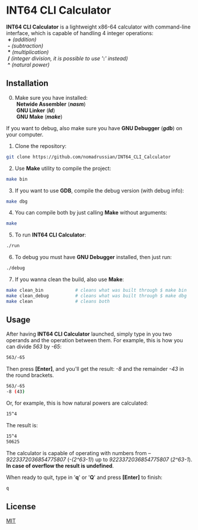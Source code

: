 # INT64 CLI Calculator

__INT64 CLI Calculator__ is a lightweight x86-64 calculator with command-line interface, which is capable of handling 4 integer operations:  
&nbsp;__+__ _(addition)_  
&nbsp;__-__ _(subtraction)_  
&nbsp;__*__ _(multiplication)_  
&nbsp;__/__ _(integer division, it is possible to use '___:___' instead)_  
&nbsp;__^__ _(natural power)_  

## Installation

0. Make sure you have installed:  
&nbsp;__Netwide Assembler__ (___nasm___)  
&nbsp;__GNU Linker__ (___ld___)  
&nbsp;__GNU Make__ (___make___)  

If you want to debug, also make sure you have __GNU Debugger__ (___gdb___) on your computer.

1. Clone the repository:  

```bash
git clone https://github.com/nomadrussian/INT64_CLI_Calculator
```

2. Use __Make__ utility to compile the project:

```bash
make bin
```

3. If you want to use __GDB__, compile the debug version (with debug info):

```bash
make dbg
```

4. You can compile both by just calling __Make__ without arguments:

```bash
make
```

5. To run __INT64 CLI Calculator__:

```bash
./run
```

6. To debug you must have __GNU Debugger__ installed, then just run:

```bash
./debug
```

7. If you wanna clean the build, also use __Make__:
```bash
make clean_bin            # cleans what was built through $ make bin
make clean_debug          # cleans what was built through $ make dbg
make clean                # cleans both
```

## Usage

After having __INT64 CLI Calculator__ launched, simply type in you two operands and the operation between them.
For example, this is how you can divide _563_ by _-65_:

```bash
563/-65
```
Then press __[Enter]__, and you'll get the result: _-8_ and the remainder _-43_ in the round brackets.
```bash
563/-65 
-8 (43)
```

Or, for example, this is how natural powers are calculated:
```bash
15^4
```
The result is:
```bash
15^4
50625
```

The calculator is capable of operating with numbers from _–9223372036854775807_ (_-(2^63-1)_) up to _9223372036854775807_ (_2^63-1_).
__In case of overflow the result is undefined__.

When ready to quit, type in '__q__' or '__Q__' and press __[Enter]__ to finish:
```bash
q
```

## License

[MIT](https://choosealicense.com/licenses/mit/)
